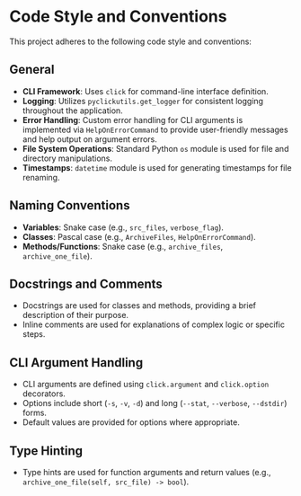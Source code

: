 # Code Style and Conventions

This project adheres to the following code style and conventions:

## General
- **CLI Framework**: Uses `click` for command-line interface definition.
- **Logging**: Utilizes `pyclickutils.get_logger` for consistent logging throughout the application.
- **Error Handling**: Custom error handling for CLI arguments is implemented via `HelpOnErrorCommand` to provide user-friendly messages and help output on argument errors.
- **File System Operations**: Standard Python `os` module is used for file and directory manipulations.
- **Timestamps**: `datetime` module is used for generating timestamps for file renaming.

## Naming Conventions
- **Variables**: Snake case (e.g., `src_files`, `verbose_flag`).
- **Classes**: Pascal case (e.g., `ArchiveFiles`, `HelpOnErrorCommand`).
- **Methods/Functions**: Snake case (e.g., `archive_files`, `archive_one_file`).

## Docstrings and Comments
- Docstrings are used for classes and methods, providing a brief description of their purpose.
- Inline comments are used for explanations of complex logic or specific steps.

## CLI Argument Handling
- CLI arguments are defined using `click.argument` and `click.option` decorators.
- Options include short (`-s`, `-v`, `-d`) and long (`--stat`, `--verbose`, `--dstdir`) forms.
- Default values are provided for options where appropriate.

## Type Hinting
- Type hints are used for function arguments and return values (e.g., `archive_one_file(self, src_file) -> bool`).
